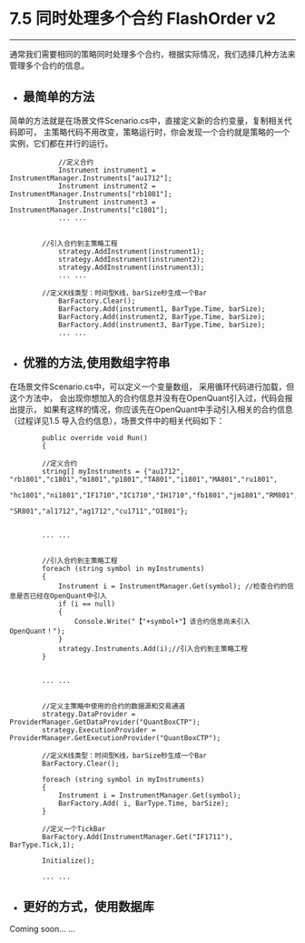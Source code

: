 # 7.5 同时处理多个合约 FlashOrder v2

---

通常我们需要相同的策略同时处理多个合约，根据实际情况，我们选择几种方法来管理多个合约的信息。

* ## 最简单的方法

简单的方法就是在场景文件Scenario.cs中，直接定义新的合约变量，复制相关代码即可， 主策略代码不用改变，策略运行时，你会发现一个合约就是策略的一个实例，它们都在并行的运行。

```
            //定义合约
            Instrument instrument1 = InstrumentManager.Instruments["au1712"];
            Instrument instrument2 = InstrumentManager.Instruments["rb1801"];
            Instrument instrument3 = InstrumentManager.Instruments["c1801"];
            ... ... 


        //引入合约到主策略工程
            strategy.AddInstrument(instrument1);
            strategy.AddInstrument(instrument2);
            strategy.AddInstrument(instrument3);
            ... ... 

        //定义K线类型：时间型K线，barSize秒生成一个Bar
            BarFactory.Clear();
            BarFactory.Add(instrument1, BarType.Time, barSize);
            BarFactory.Add(instrument2, BarType.Time, barSize);
            BarFactory.Add(instrument3, BarType.Time, barSize);
            ... ...
```

* ## 优雅的方法,使用数组字符串

在场景文件Scenario.cs中，可以定义一个变量数组， 采用循环代码进行加载，但这个方法中， 会出现你想加入的合约信息并没有在OpenQuant引入过，代码会报出提示， 如果有这样的情况，你应该先在OpenQuant中手动引入相关的合约信息（过程详见1.5 导入合约信息），场景文件中的相关代码如下：

```
        public override void Run()
        {

        //定义合约
        string[] myInstruments = {"au1712", "rb1801","c1801","m1801","p1801","TA801","i1801","MA801","ru1801", 
                              "hc1801","ni1801","IF1710","IC1710","IH1710","fb1801","jm1801","RM801","ZC801", 
                              "SR801","al1712","ag1712","cu1711","OI801"};


        ... ... 


        //引入合约到主策略工程
        foreach (string symbol in myInstruments)
        {
            Instrument i = InstrumentManager.Get(symbol); //检查合约的信息是否已经在OpenQuant中引入
            if (i == null)
            {
                Console.Write("【"+symbol+"】该合约信息尚未引入OpenQuant！");
            }
            strategy.Instruments.Add(i);//引入合约到主策略工程
        }


        ... ... 


        //定义主策略中使用的合约的数据源和交易通道
        strategy.DataProvider = ProviderManager.GetDataProvider("QuantBoxCTP");
        strategy.ExecutionProvider = ProviderManager.GetExecutionProvider("QuantBoxCTP");

        //定义K线类型：时间型K线，barSize秒生成一个Bar
        BarFactory.Clear();

        foreach (string symbol in myInstruments)
        {
            Instrument i = InstrumentManager.Get(symbol);
            BarFactory.Add( i, BarType.Time, barSize);
        }

        //定义一个TickBar
        BarFactory.Add(InstrumentManager.Get("IF1711"), BarType.Tick,1);

        Initialize();

        ... ...
```

* ## 更好的方式，使用数据库

Coming soon... ...

